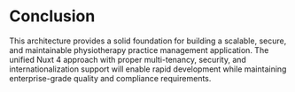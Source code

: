 # Conclusion

This architecture provides a solid foundation for building a scalable, secure, and maintainable physiotherapy practice management application. The unified Nuxt 4 approach with proper multi-tenancy, security, and internationalization support will enable rapid development while maintaining enterprise-grade quality and compliance requirements.
